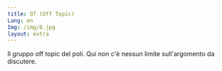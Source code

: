 ```yaml
---
title: OT (Off Topic)
Lang: en
Img: /img/8.jpg
layout: extra
---
```

Il gruppo off topic del poli. Qui non c'è nessun limite sull'argomento da discutere.
